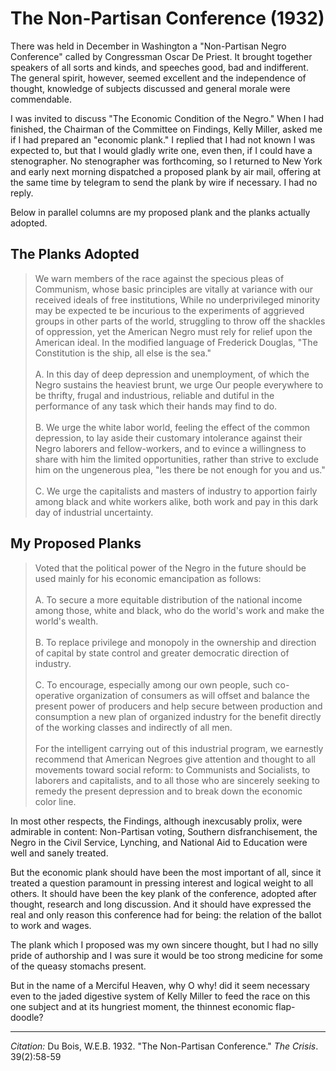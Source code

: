# The Non-Partisan Conference (1932)

There was held in December in Washington a "Non-Partisan Negro Conference" called by Congressman Oscar De Priest. It brought together speakers of all sorts and kinds, and speeches good, bad and indifferent. The general spirit, however, seemed excellent and the independence of thought, knowledge of subjects discussed and general morale were commendable.

I was invited to discuss "The Economic Condition of the Negro." When I had finished, the Chairman of the Committee on Findings, Kelly Miller, asked me if I had prepared an "economic plank." I replied that I had not known I was expected to, but that I would gladly write one, even then, if I could have a stenographer. No stenographer was forthcoming, so I returned to New York and early next morning dispatched a proposed plank by air mail, offering at the same time by telegram to send the plank by wire if necessary. I had no reply.

Below in parallel columns are my proposed plank and the planks actually adopted.

## **The Planks Adopted**

>We warn members of the race against the specious pleas of Communism, whose basic principles are vitally at variance with our received ideals of free institutions, While no underprivileged minority may be expected te be incurious to the experiments of aggrieved groups in other parts of the world, struggling to throw off the shackles of oppression, yet the American Negro must rely for relief upon the American ideal. In the modified language of Frederick Douglas, "The Constitution is the ship, all else is the sea."   
> &nbsp;    
> A. In this day of deep depression and unemployment, of which the Negro sustains the heaviest brunt, we urge Our people everywhere to be thrifty, frugal and industrious, reliable and dutiful in the performance of any task which their hands may find to do.    
> &nbsp;    
> B. We urge the white labor world, feeling the effect of the common depression, to lay aside their customary intolerance against their Negro laborers and fellow-workers, and to evince a willingness to share with him the limited opportunities, rather than strive to exclude him on the ungenerous plea, "les there be not enough for you and us."    
> &nbsp;    
>C. We urge the capitalists and masters of industry to apportion fairly among black and white workers alike, both work and pay in this dark day of industrial uncertainty.

## **My Proposed Planks**

> Voted that the political power of the Negro in the future should be used mainly for his economic emancipation as follows:    
> &nbsp;    
A. To secure a more equitable distribution of the national income among those, white and black, who do the world's work and make the world's wealth.     
> &nbsp;      
B.  To replace privilege and monopoly in the ownership and direction of capital by state control and greater democratic direction of industry.    
> &nbsp;    
C. To encourage, especially among our own people, such co-operative organization of consumers as will offset and balance the present power of producers and help secure between production and consumption a new plan of organized industry for the benefit directly of the working classes and indirectly of all men.      
> &nbsp;    
> For the intelligent carrying out of this industrial program, we earnestly recommend that American Negroes give attention and thought to all movements toward social reform: to Communists and Socialists, to laborers and capitalists, and to all those who are sincerely seeking to remedy the present depression and to break down the economic color line.


In most other respects, the Findings, although inexcusably prolix, were admirable in content: Non-Partisan voting, Southern disfranchisement, the Negro in the Civil Service, Lynching, and National Aid to Education were well and sanely treated.

But the economic plank should have been the most important of all, since it treated a question paramount in pressing interest and logical weight to all others. It should have been the key plank of the conference, adopted after thought, research and long discussion. And it should have expressed the real and only reason this conference had for being: the relation of the ballot to work and wages.

The plank which I proposed was my own sincere thought, but I had no silly pride of authorship and I was sure it would be too strong medicine for some of the queasy stomachs present.

But in the name of a Merciful Heaven, why O why! did it seem necessary even to the jaded digestive system of Kelly Miller to feed the race on this one subject and at its hungriest moment, the thinnest economic flap-doodle?

_________________
*Citation:* Du Bois, W.E.B. 1932. "The Non-Partisan Conference." *The Crisis*. 39(2):58-59
